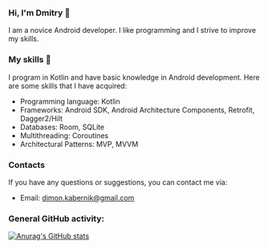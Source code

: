 ### Hi, I'm Dmitry 👋
I am a novice Android developer. I like programming and I strive to improve my skills.

### My skills :muscle:
I program in Kotlin and have basic knowledge in Android development. Here are some skills that I have acquired:
- Programming language: Kotlin
- Frameworks: Android SDK, Android Architecture Components, Retrofit, Dagger2/Hilt
- Databases: Room, SQLite
- Multithreading: Coroutines
- Architectural Patterns: MVP, MVVM

### Contacts
If you have any questions or suggestions, you can contact me via:
- Email: dimon.kabernik@gmail.com

### General GitHub activity:
[![Anurag's GitHub stats](https://github-readme-stats.vercel.app/api?username=NymiKo)](https://github.com/anuraghazra/github-readme-stats)
<!--
**NymiKo/NymiKo** is a ✨ _special_ ✨ repository because its `README.md` (this file) appears on your GitHub profile.

### Thank You
Thank you for visiting my Github profile. I hope that my projects and skills will be of interest to you.

Here are some ideas to get you started:

- 🔭 I’m currently working on ...
- 🌱 I’m currently learning ...
- 👯 I’m looking to collaborate on ...
- 🤔 I’m looking for help with ...
- 💬 Ask me about ...
- 📫 How to reach me: ...
- 😄 Pronouns: ...
- ⚡ Fun fact: ...
-->
